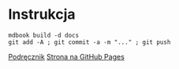 # Instrukcja 

```
mdbook build -d docs
git add -A ; git commit -a -m "..." ; git push
```

[Podręcznik](https://rust-lang-nursery.github.io/mdBook/index.html)
[Strona na GitHub Pages](https://ggoralski.github.io/proba_mdbook)

